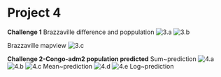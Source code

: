 # Project 4

**Challenge 1**
Brazzaville difference and poppulation
![3.a](https://xingyu-wang02.github.io/DATA-100/pictures/3s0.png)
![3.b](https://xingyu-wang02.github.io/DATA-100/pictures/3s1.png)

Brazzaville mapview
![3.c](https://xingyu-wang02.github.io/DATA-100/pictures/3s2-.png)

**Challenge 2-Congo-adm2 population predicted**
Sum~prediction
![4.a](https://xingyu-wang02.github.io/DATA-100/pictures/4.1.png)
![4.b](https://xingyu-wang02.github.io/DATA-100/pictures/4.2.png)
![4.c](https://xingyu-wang02.github.io/DATA-100/pictures/4.3.png)
Mean~prediction
![4.d](https://xingyu-wang02.github.io/DATA-100/pictures/4.4.png)
![4.e](https://xingyu-wang02.github.io/DATA-100/pictures/4.5.png)
Log~prediction
